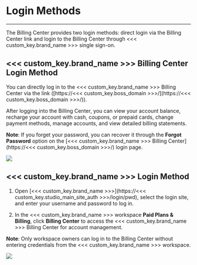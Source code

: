 # Login Methods
---

The Billing Center provides two login methods: direct login via the Billing Center link and login to the Billing Center through <<< custom_key.brand_name >>> single sign-on.

## <<< custom_key.brand_name >>> Billing Center Login Method

You can directly log in to the <<< custom_key.brand_name >>> Billing Center via the link ([https://<<< custom_key.boss_domain >>>/](https://<<< custom_key.boss_domain >>>/)).

After logging into the Billing Center, you can view your account balance, recharge your account with cash, coupons, or prepaid cards, change payment methods, manage accounts, and view detailed billing statements.

**Note**: If you forget your password, you can recover it through the **Forgot Password** option on the [<<< custom_key.brand_name >>> Billing Center](https://<<< custom_key.boss_domain >>>/) login page.

![](img/3.billing_cost_1.png)

## <<< custom_key.brand_name >>> Login Method

1. Open [<<< custom_key.brand_name >>>](https://<<< custom_key.studio_main_site_auth >>>/login/pwd), select the login site, and enter your username and password to log in.

2. In the <<< custom_key.brand_name >>> workspace **Paid Plans & Billing**, click **Billing Center** to access the <<< custom_key.brand_name >>> Billing Center for account management.

**Note**: Only workspace owners can log in to the Billing Center without entering credentials from the <<< custom_key.brand_name >>> workspace.

![](img/3.billing_cost_2.png)
